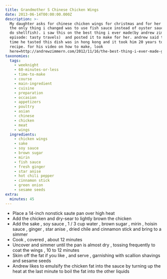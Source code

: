 ```yaml
---
title: Grandmother S Chinese Chicken Wings
date: 2013-06-14T00:00:00.000Z
description: >-
  My daughter asks for chinese chicken wings for christmas and for her birthday.
  the only thing i changed was to use fish sauce instead of oyster sauce(i don't
  do shellfish). i saw this on the best thing i ever made(by andrew zimmern,
  episode: tasty travels)  and posted it to make for her. andrew said the first
  time he tasted this dish was in hong kong and it took him 20 years to get the
  recipe. for his video on how to make, look
  here=http://andrewzimmern.com/2012/11/16/the-best-thing-i-ever-made-grandmas-chinese-chicken-wings/
taxonomies:
  tags:
    - weeknight
    - 60-minutes-or-less
    - time-to-make
    - course
    - main-ingredient
    - cuisine
    - preparation
    - occasion
    - appetizers
    - poultry
    - asian
    - chinese
    - chicken
    - meat
    - wings
  ingredients:
    - chicken wings
    - sake
    - soy sauce
    - brown sugar
    - mirin
    - fish sauce
    - fresh ginger
    - star anise
    - hot chili pepper
    - cinnamon stick
    - green onion
    - sesame seeds
extra:
  minutes: 45
---
```

 - Place a 14-inch nonstick saute pan over high heat
 - Add the chicken and dry-sear to lightly brown the chicken
 - Add the sake , soy sauce , 1 / 3 cup water , brown sugar , mirin , hoisin sauce , ginger , star anise , dried chile and cinnamon stick and bring to a simmer
 - Cook , covered , about 12 minutes
 - Uncover and simmer until the pan is almost dry , tossing frequently to coat the wings , 10 to 12 minutes
 - Skim off the fat if you like , and serve , garnishing with scallion shavings and sesame seeds
 - Andrew likes to emulsify the chicken fat into the sauce by turning up the heat at the last minute to boil the fat into the other liquids
